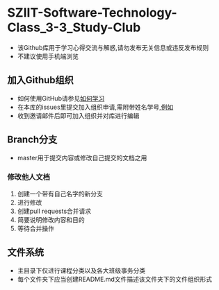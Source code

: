# SZIIT-Software-Technology-Class_3-3_Study-Club
- 该Github库用于学习心得交流与解惑,请勿发布无关信息或违反发布规则
- 不建议使用手机端浏览
## 加入Github组织
- 如何使用GitHub请参见[如何学习](如何学习.md)
- 在本库的issues里提交加入组织申请,需附带姓名学号,[例如](../../issues/2)
- 收到邀请邮件后即可加入组织并对库进行编辑
## Branch分支
- master用于提交内容或修改自己提交的文档之用
### 修改他人文档
1. 创建一个带有自己名字的新分支
2. 进行修改
3. 创建pull requests合并请求
4. 简要说明修改内容和目的
5. 等待合并操作
## 文件系统
- 主目录下仅进行课程分类以及各大班级事务分类
- 每个文件夹下应当创建README.md文件描述该文件夹下的文件组织形式
